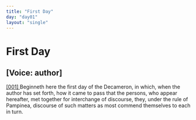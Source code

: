 ```yaml
---
title: "First Day"
day: "day01"
layout: "single"
---
```

<div id="day01" ruler="pampinea" type="Day">
 <h1>
  First Day
 </h1>
 <p>
  <h2>
   [Voice: author]
  </h2>
 </p>
 <argument>
  <p>
   <a href="{{ site.baseurl }}itDecameron/day01#p01990001">
    [001]
   </a>
   Beginneth here the first day of the Decameron, in which,
 when the author has set forth, how it came to pass
 that the persons, who appear hereafter, met together
 for interchange of discourse, they, under the rule of
 Pampinea, discourse of such matters as most commend
 themselves to each in turn.
  </p>
 </argument>
</div>